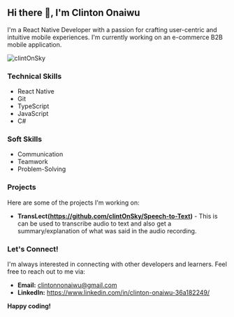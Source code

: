 ## Hi there 👋, I'm Clinton Onaiwu

I'm a React Native Developer with a passion for crafting user-centric and intuitive mobile experiences. I'm currently working on an e-commerce B2B mobile application.

<img src="https://github-readme-stats.vercel.app/api/top-langs?username=clintOnSky&show_icons=true&locale=en&layout=compact" alt="clintOnSky" />

### Technical Skills

- React Native
- Git
- TypeScript
- JavaScript
- C#

### Soft Skills

- Communication
- Teamwork
- Problem-Solving

### Projects

Here are some of the projects I'm working on:

- **TransLect(https://github.com/clintOnSky/Speech-to-Text)** - This is can be used to transcribe audio to text and also get a summary/explanation of what was said in the audio recording.

### Let's Connect!

I'm always interested in connecting with other developers and learners. Feel free to reach out to me via:

- **Email:** clintonnonaiwu@gmail.com
- **LinkedIn:** https://www.linkedin.com/in/clinton-onaiwu-36a182249/

**Happy coding!**
